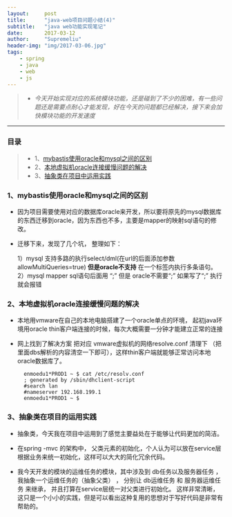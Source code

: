 ```yaml
---
layout:     post
title:      "java-web项目问题小结(4)"
subtitle:   "java web功能实现笔记"
date:       2017-03-12
author:     "Supremeliu"
header-img: "img/2017-03-06.jpg"
tags:
    - spring
    - java
    - web
    - js
---
```




>* *今天开始实现对应的系统模块功能，还是碰到了不少的困难，有一些问题还是需要点耐心才能发现，好在今天的问题都已经解决，接下来会加快模块功能的开发速度*


---

### 目录

>*  1、[mybastis使用oracle和mysql之间的区别]()
>*  2、[本地虚拟机oracle连接缓慢问题的解决](#build2)
>*  3、[抽象类在项目中运用实践](#build3)



###  1、mybastis使用oracle和mysql之间的区别

* 因为项目需要使用对应的数据库oracle来开发，所以要将原先的mysql数据库的东西迁移到oracle，因为东西也不多，主要是mapper的映射sql语句的修改。
* 迁移下来，发现了几个坑， 整理如下：

	1）mysql 支持多路的执行select/dml(在url的后面添加参数allowMultiQueries=true) **但是oracle不支持** 在一个标签内执行多条语句。
	2）mysql  mapper sql语句后面用  “;” 但是 oracle不需要“;” 如果写了“;”  执行就会报错
	
	





<p id="build2"></p>

### 2、本地虚拟机oracle连接缓慢问题的解决



* 本地用vmware在自己的本地电脑搭建了一个oracle单点的环境， 起初java环境用oracle thin客户端连接的时候，每次大概需要一分钟才能建立正常的连接


* 网上找到了解决方案 把对应  vmware虚拟机的网络resolve.conf  清理下 （把里面dbs解析的内容清空一下即可），这样thin客户端就能够正常访问本地oracle数据库了。


		
		enmoedu1*PROD1 ~ $ cat /etc/resolv.conf
		; generated by /sbin/dhclient-script
		#search lan
		#nameserver 192.168.199.1
		enmoedu1*PROD1 ~ $

	
	
	
<p  id ="build3"></p>


### 3、抽象类在项目的运用实践	
* 抽象类，今天我在项目中运用到了感觉主要益处在于能够让代码更加的简洁。

* 在spring -mvc 的架构中， 父类元素的初始化，个人认为可以放在service层根据业务来统一初始化，这样可以大大的简化冗余代码。


* 我今天开发的模块的运维任务的模块，其中涉及到 db任务以及服务器任务 ，我抽象一个运维任务的（抽象父类） ，   分别让  db运维任务  和  服务器运维任务  来继承， 并且打算在service层统一对父类进行初始化。 这样非常清晰，这只是一个小小的实践，但是可以看出这种复用的思想对于写好代码是非常有帮助的。
	






